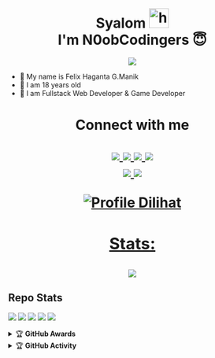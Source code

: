 <h1 align="center">Syalom <img src="https://user-images.githubusercontent.com/1303154/88677602-1635ba80-d120-11ea-84d8-d263ba5fc3c0.gif" width="40px" alt="hi"><br>I'm N0obCodingers 😇 </h1>
<p align="center">
  <img src="https://i.ibb.co/" />
</p>

- 🎌 My name is Felix Haganta G.Manik
- 🏁 I am 18 years old 
- 🚩 I am Fullstack Web Developer & Game Developer

<h1 align="center"> Connect with me
<p align="center">
  <a href="https://instagram.com/felixginting_manik"><img src="https://img.shields.io/badge/Instagram-E4405F?style=for-the-badge&logo=instagram&logoColor=white"/> 
  <a href="https://wa.me/+6281362898433"><img src="https://img.shields.io/badge/WhatsApp-25D366?style=for-the-badge&logo=whatsapp&logoColor=white" />
  <a href="https://www.facebook.com/felix.ginting.370"><img src="https://img.shields.io/badge/Facebook-%234267B2.svg?&style=for-the-badge&logo=facebook&logoColor=white" />
  <a href="https://t.me/FelixGinting8124"><img src="https://img.shields.io/badge/Telegram-%230088cc.svg?&style=for-the-badge&logo=telegram&logoColor=white" /> <br>
  <a href="https://github.com/N0obCodingers"><img src="https://img.shields.io/badge/-GitHub-black?style=flat-square&logo=github" /> 
  <a href="https://www.youtube.com/channel/UChNGtY4gp0PE_R9Er-VQhdA"><img src="https://img.shields.io/youtube/channel/subscribers/UCdzWwbApjkyODby7_MoRYlA?style=social" /> <br>
</p>


![Profile Dilihat](https://komarev.com/ghpvc/?username=N0obCodingersli&color=blue&style=flat-square&label=Profile+Dilihat)
### Stats:
<p align="center"><a href="https://github-readme-stats.vercel.app/api?username=N0obCodingers&show_icons=true&theme=radical"></a></p>
<p align="center"><a href="https://github.com/N0obCodingers"><img src="https://github-readme-stats.vercel.app/api/top-langs/?username=N0obCodingers&theme=radical&layout=compact"></a></p> 

## Repo Stats


<p>
    <img src="https://img.shields.io/badge/OS-Linux-blue?&logo=Linux" />
    <img src="https://img.shields.io/badge/OS-Windows-blue?&logo=Windows" />
    <img src="https://img.shields.io/badge/IDE-Xcode-blue?&logo=xcode" />
    <img src="https://img.shields.io/badge/Text%20Editor-Visual%20Studio%20Code-blue?&logo=visual%20studio%20code&logoColor=blue" />
    <img src="https://img.shields.io/badge/Sublime%20Text-gray?&logo=Sublime-Text" />
</p>
<details>
    <summary>&#127942 <b>GitHub Awards</b></summary><br/>

![Github Trophy](https://github-profile-trophy.vercel.app/?username=phaticusthiccy)

</details>

<details>
    <summary>&#127942 <b>GitHub Activity</b></summary><br/>

![Metrics](https://metrics.lecoq.io/N0obCodingers?template=classic&repositories.forks=true&languages=1&languages.colors=github&languages.threshold=0%25&config.timezone=Asia%2FJakarta)

</details>

